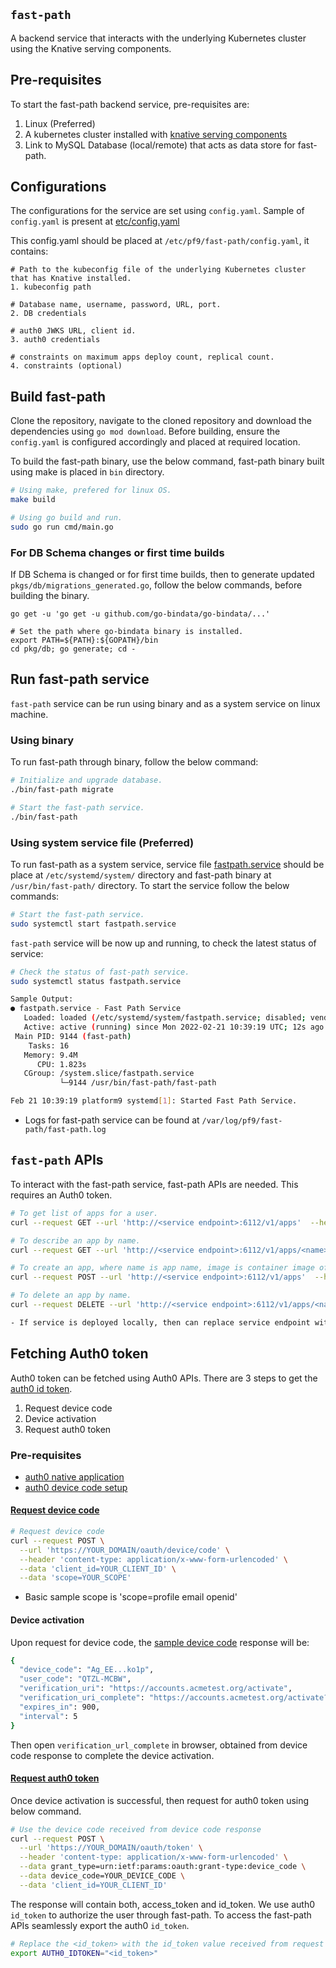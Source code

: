 ## `fast-path`

A backend service that interacts with the underlying Kubernetes cluster using the Knative serving components.

## Pre-requisites
To start the fast-path backend service, pre-requisites are:

1. Linux (Preferred)
2. A kubernetes cluster installed with [knative serving components](https://platform9.com/blog/how-to-set-up-knative-serving-on-kubernetes/)
3. Link to MySQL Database (local/remote) that acts as data store for fast-path.

## Configurations
The configurations for the service are set using `config.yaml`. Sample of `config.yaml` is present at [etc/config.yaml](etc/config.yaml)

This config.yaml should be placed at `/etc/pf9/fast-path/config.yaml`, it contains: 

```
# Path to the kubeconfig file of the underlying Kubernetes cluster that has Knative installed.
1. kubeconfig path

# Database name, username, password, URL, port. 
2. DB credentials

# auth0 JWKS URL, client id.
3. auth0 credentials

# constraints on maximum apps deploy count, replical count.
4. constraints (optional)
```

## Build fast-path

Clone the repository, navigate to the cloned repository and download the dependencies using `go mod download`. Before building, ensure the `config.yaml` is configured accordingly and placed at required location.

To build the fast-path binary, use the below command, fast-path binary built using make is placed in `bin` directory.

```sh
# Using make, prefered for linux OS.
make build

# Using go build and run.
sudo go run cmd/main.go
```

### For DB Schema changes or first time builds
If DB Schema is changed or for first time builds, then to generate updated `pkgs/db/migrations_generated.go`, follow the below commands, before building the binary.

```
go get -u 'go get -u github.com/go-bindata/go-bindata/...'

# Set the path where go-bindata binary is installed.
export PATH=${PATH}:${GOPATH}/bin
cd pkg/db; go generate; cd -
```

## Run fast-path service

`fast-path` service can be run using binary and as a system service on linux machine.

### Using binary
To run fast-path through binary, follow the below command:
```sh
# Initialize and upgrade database.
./bin/fast-path migrate

# Start the fast-path service.
./bin/fast-path
```

### Using system service file (Preferred)
To run fast-path as a system service, service file [fastpath.service](fastpath.service) should be place at `/etc/systemd/system/` directory and fast-path binary at `/usr/bin/fast-path/` directory. To start the service follow the below commands:

```sh
# Start the fast-path service.
sudo systemctl start fastpath.service
```

`fast-path` service will be now up and running, to check the latest status of service:

```sh
# Check the status of fast-path service.
sudo systemctl status fastpath.service

Sample Output:
● fastpath.service - Fast Path Service
   Loaded: loaded (/etc/systemd/system/fastpath.service; disabled; vendor preset: enabled)
   Active: active (running) since Mon 2022-02-21 10:39:19 UTC; 12s ago
 Main PID: 9144 (fast-path)
    Tasks: 16
   Memory: 9.4M
      CPU: 1.823s
   CGroup: /system.slice/fastpath.service
           └─9144 /usr/bin/fast-path/fast-path

Feb 21 10:39:19 platform9 systemd[1]: Started Fast Path Service.
``` 


* Logs for fast-path service can be found at `/var/log/pf9/fast-path/fast-path.log`

## `fast-path` APIs
To interact with the fast-path service, fast-path APIs are needed. This requires an Auth0 token.

```sh
# To get list of apps for a user.
curl --request GET --url 'http://<service endpoint>:6112/v1/apps'  --header "Authorization: Bearer ${AUTH0_IDTOKEN}" | jq .

# To describe an app by name.
curl --request GET --url 'http://<service endpoint>:6112/v1/apps/<name>'  --header "Authorization: Bearer ${AUTH0_IDTOKEN}" | jq .

# To create an app, where name is app name, image is container image of app, envs is environment variables with key:value pairs list, port is container port to access app.
curl --request POST --url 'http://<service endpoint>:6112/v1/apps'  --header "Authorization: Bearer ${AUTH0_IDTOKEN}" --data '{"name": "<appname>", "image": "<container image>", "envs": [{ "key":"<key>", "value":"<value>"}], "port": "<port>"}'

# To delete an app by name.
curl --request DELETE --url 'http://<service endpoint>:6112/v1/apps/<name>'  --header "Authorization: Bearer ${AUTH0_IDTOKEN}"

- If service is deployed locally, then can replace service endpoint with 127.0.0.1
```

## Fetching Auth0 token
Auth0 token can be fetched using Auth0 APIs. There are 3 steps to get the [auth0 id token](https://auth0.com/docs/quickstart/native/device).

1. Request device code
2. Device activation
3. Request auth0 token

### **Pre-requisites**
* [auth0 native application](https://auth0.com/docs/get-started/auth0-overview/create-applications/native-apps)
* [auth0 device code setup](https://auth0.com/docs/quickstart/native/device#prerequisites)

#### [**Request device code**](https://auth0.com/docs/quickstart/native/device#request-device-code)

```sh
# Request device code 
curl --request POST \
  --url 'https://YOUR_DOMAIN/oauth/device/code' \
  --header 'content-type: application/x-www-form-urlencoded' \
  --data 'client_id=YOUR_CLIENT_ID' \
  --data 'scope=YOUR_SCOPE' 
```
- Basic sample scope is 'scope=profile email openid'

#### **Device activation**
Upon request for device code, the [sample device code](https://auth0.com/docs/quickstart/native/device#device-code-response) response will be:
```sh
{
  "device_code": "Ag_EE...ko1p",
  "user_code": "QTZL-MCBW",
  "verification_uri": "https://accounts.acmetest.org/activate",
  "verification_uri_complete": "https://accounts.acmetest.org/activate?user_code=QTZL-MCBW",
  "expires_in": 900,
  "interval": 5
}
```

Then open `verification_url_complete` in browser, obtained from device code response to complete the device activation. 

#### [**Request auth0 token**](https://auth0.com/docs/quickstart/native/device#example-request-token-post-to-token-url)

Once device activation is successful, then request for auth0 token using below command.
```sh
# Use the device code received from device code response
curl --request POST \
  --url 'https://YOUR_DOMAIN/oauth/token' \
  --header 'content-type: application/x-www-form-urlencoded' \
  --data grant_type=urn:ietf:params:oauth:grant-type:device_code \
  --data device_code=YOUR_DEVICE_CODE \
  --data 'client_id=YOUR_CLIENT_ID'
```

The response will contain both, access_token and id_token. We use auth0 `id_token` to authorize the user through fast-path. To access the fast-path APIs seamlessly export the auth0 `id_token`. 

```sh
# Replace the <id_token> with the id_token value received from request auth0 token.
export AUTH0_IDTOKEN="<id_token>"
```